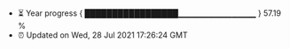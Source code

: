 - ⏳ Year progress { █████████████████▁▁▁▁▁▁▁▁▁▁▁▁▁ } 57.19 %
- ⏰ Updated on Wed, 28 Jul 2021 17:26:24 GMT

